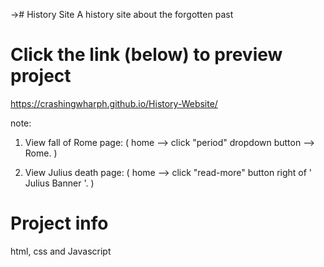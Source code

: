 →# History Site 
A history site about the forgotten past

# Click the link (below) to preview project
https://crashingwharph.github.io/History-Website/

note:

1) View fall of Rome page: ( home --> click "period" dropdown button --> Rome. ) 
   
3) View Julius death page: ( home --> click "read-more" button right of ' Julius Banner '. )

# Project info
html, css and Javascript
